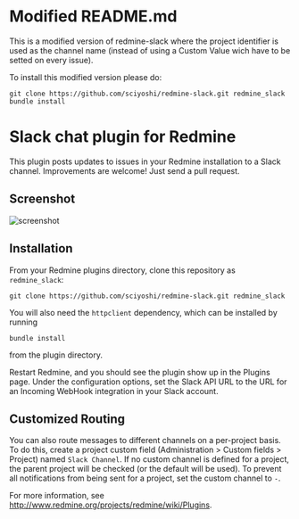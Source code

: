 # Modified README.md

This is a modified version of redmine-slack where the project identifier
is used as the channel name (instead of using a Custom Value wich have to be
setted on every issue).

To install this modified version please do:

    git clone https://github.com/sciyoshi/redmine-slack.git redmine_slack
    bundle install

# Slack chat plugin for Redmine

This plugin posts updates to issues in your Redmine installation to a Slack
channel. Improvements are welcome! Just send a pull request.

## Screenshot

![screenshot](https://raw.github.com/sciyoshi/redmine-slack/gh-pages/screenshot.png)

## Installation

From your Redmine plugins directory, clone this repository as `redmine_slack`:

    git clone https://github.com/sciyoshi/redmine-slack.git redmine_slack

You will also need the `httpclient` dependency, which can be installed by running

    bundle install

from the plugin directory.

Restart Redmine, and you should see the plugin show up in the Plugins page.
Under the configuration options, set the Slack API URL to the URL for an
Incoming WebHook integration in your Slack account.

## Customized Routing

You can also route messages to different channels on a per-project basis. To
do this, create a project custom field (Administration > Custom fields > Project)
named `Slack Channel`. If no custom channel is defined for a project, the parent
project will be checked (or the default will be used). To prevent all notifications
from being sent for a project, set the custom channel to `-`.

For more information, see http://www.redmine.org/projects/redmine/wiki/Plugins.
